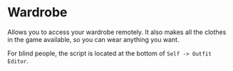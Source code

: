 # Wardrobe
Allows you to access your wardrobe remotely. It also makes all the clothes in the game available, so you can wear anything you want.

For blind people, the script is located at the bottom of `Self -> Outfit Editor`.
